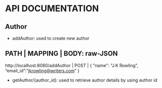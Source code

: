 # API DOCUMENTATION

## Author 
* addAuthor: used to create new author

PATH | MAPPING | BODY: raw-JSON 
-----------------------------------------
http://localhost:8080/addAuthor | POST | {
        "name": "J.K Rowling",
   “email_id”:”jkrowling@writers.com”
}



* getAuthor/{author_id}: used to retrieve author details by using author id



